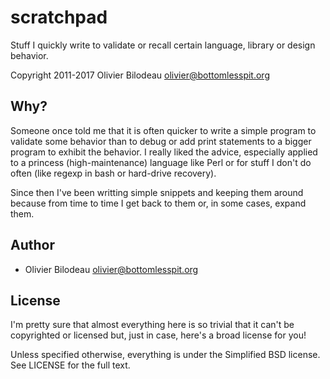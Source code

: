 scratchpad
==========

Stuff I quickly write to validate or recall certain language, library or 
design behavior.

Copyright 2011-2017 Olivier Bilodeau <olivier@bottomlesspit.org>

Why?
----

Someone once told me that it is often quicker to write a simple program to
validate some behavior than to debug or add print statements to a bigger
program to exhibit the behavior. I really liked the advice, especially applied
to a princess (high-maintenance) language like Perl or for stuff I don't do
often (like regexp in bash or hard-drive recovery).

Since then I've been writting simple snippets and keeping them around because
from time to time I get back to them or, in some cases, expand them.

Author
------

* Olivier Bilodeau <olivier@bottomlesspit.org>

License
-------

I'm pretty sure that almost everything here is so trivial that it can't be
copyrighted or licensed but, just in case, here's a broad license for you!

Unless specified otherwise, everything is under the Simplified BSD license. 
See LICENSE for the full text.
